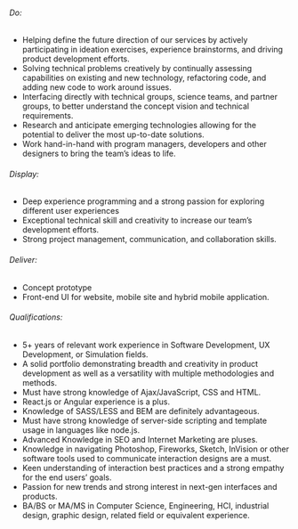 <!-- ---
layout:       jobs
class:        job
title:        "Senior Front-End Developer"
description:  As the key technical resource on the UX team, you will work with other designers on the team to bring product concepts to life.
date:         2018-04-03 16:46:54 +0800
categories:   jobs
redirect_from:
  - /senior-front-end-developer
--- -->
<!-- Do not leave new lines after each element. Elements after new lines will not be rendered. -->
<h6 class="-dark">Do:</h6>
<ul>
  <li>
    Helping define the future direction of our services by actively participating in ideation exercises, experience brainstorms, and driving product development efforts.
  </li>
  <li>
    Solving technical problems creatively by continually assessing capabilities on existing and new technology, refactoring code, and adding new code to work around issues.
  </li>
  <li>
    Interfacing directly with technical groups, science teams, and partner groups, to better understand the concept vision and technical requirements.
  </li>
  <li>
    Research and anticipate emerging technologies allowing for the potential to deliver the most up-to-date solutions.
  </li>
  <li>
    Work hand-in-hand with program managers, developers and other designers to bring the team’s ideas to life.
  </li>
</ul>
<h6 class="-dark">Display:</h6>
<ul>
  <li>
    Deep experience programming and a strong passion for exploring different user experiences
  </li>
  <li>
    Exceptional technical skill and creativity to increase our team’s development efforts.
  </li>
  <li>
    Strong project management, communication, and collaboration skills.
  </li>
</ul>
<h6 class="-dark">Deliver:</h6>
<ul>
  <li>
    Concept prototype
  </li>
  <li>
    Front-end UI for website, mobile site and hybrid mobile application.
  </li>
</ul>
<h6 class="-dark">Qualifications:</h6>
<ul>
  <li>
    5+ years of relevant work experience in Software Development, UX Development, or Simulation fields.
  </li>
  <li>
    A solid portfolio demonstrating breadth and creativity in product development as well as a versatility with multiple methodologies and methods.
  </li>
  <li>
    Must have strong knowledge of Ajax/JavaScript, CSS and HTML.
  </li>
  <li>
    React.js or Angular experience is a plus.
  </li>
  <li>
    Knowledge of SASS/LESS and BEM are definitely advantageous.
  </li>
  <li>
    Must have strong knowledge of server-side scripting and template usage in languages like node.js.
  </li>
  <li>
    Advanced Knowledge in SEO and Internet Marketing are pluses.
  </li>
  <li>
    Knowledge in navigating Photoshop, Fireworks, Sketch, InVision or other software tools used to communicate interaction designs are a must.
  </li>
  <li>
    Keen understanding of interaction best practices and a strong empathy for the end users’ goals.
  </li>
  <li>
    Passion for new trends and strong interest in next-gen interfaces and products.
  </li>
  <li>
    BA/BS or MA/MS in Computer Science, Engineering, HCI, industrial design, graphic design, related field or equivalent experience.
  </li>
</ul>